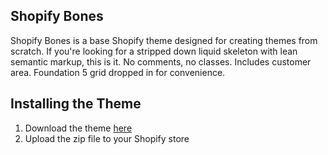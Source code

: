 ## Shopify Bones

Shopify Bones is a base Shopify theme designed for creating themes from scratch. If you're looking for a stripped down liquid skeleton with lean semantic markup, this is it. No comments, no classes. Includes customer area. Foundation 5 grid dropped in for convenience.

## Installing the Theme

1. Download the theme [here](https://github.com/jdlich/shopify-bones/archive/master.zip)
2. Upload the zip file to your Shopify store





